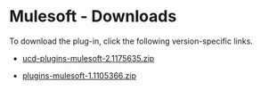 
# Mulesoft - Downloads

To download the plug-in, click the following version-specific links.
- [ucd-plugins-mulesoft-2.1175635.zip](https://raw.githubusercontent.com/UrbanCode/IBM-UCD-PLUGINS/main/files/mulesoft/ucd-plugins-mulesoft-2.1175635.zip)

- [plugins-mulesoft-1.1105366.zip](https://raw.githubusercontent.com/UrbanCode/IBM-UCD-PLUGINS/main/files/mulesoft/plugins-mulesoft-1.1105366.zip)
